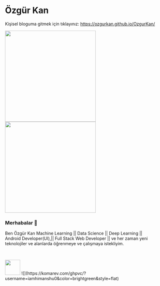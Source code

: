 # Özgür Kan

Kişisel bloguma gitmek için tıklayınız: https://ozgurkan.github.io/OzgurKan/
<link rel="stylesheet" href="images/icons/font-awesome-4.7.0/css/font-awesome.min.css">

<img src="https://media.giphy.com/media/p4NLw3I4U0idi/giphy.gif" width="300"> <img src= "https://media.giphy.com/media/26tn33aiTi1jkl6H6/giphy.gif" width = "300">

### Merhabalar 👋
 Ben Özgür Kan  Machine Learning || Data Science || Deep Learning || Android Developer(UI),|| Full Stack Web Developer || ve her zaman yeni teknolojiler ve alanlarda öğrenmeye ve çalışmaya istekliyim.
 
<a href="https://www.facebook.com/ozgur.kan.7" target="_blank" class="ok-hover-white ok-hover-text-indigo ok-show-inline-block"><i class="fa fa-facebook-official fa-2x"></i></a>
<a href="https://www.instagram.com/kan_ozgur/"  target="_blank" class="ok-hover-white ok-hover-text-purple ok-show-inline-block"><i class="fa fa-instagram fa-2x"></i></a>
<a href="https://www.snapchat.com/add/ozgur_kan" target="_blank" class="ok-hover-white ok-hover-text-yellow ok-show-inline-block"><i class="fa fa-snapchat fa-2x"></i></a>
<a href="mailto:galatasaray_ozgur_94@hotmail.com" target="_blank" class="ok-hover-white ok-hover-text-red ok-show-inline-block"><i class="fa fa-envelope fa-2x"></i></a>        
<a href="https://www.linkedin.com/in/ozgurkan/" target="_blank" class="ok-hover-white ok-hover-text-indigo ok-show-inline-block"><i class="fa fa-linkedin fa-2x"></i></a>
 <i class="fa fa-youtube fa-2x"></i>

<img class="fa fa-youtube fa-2x" src="fa-crown.svg" width="50" height="50">
![](https://komarev.com/ghpvc/?username=iamhimanshu0&color=brightgreen&style=flat)


